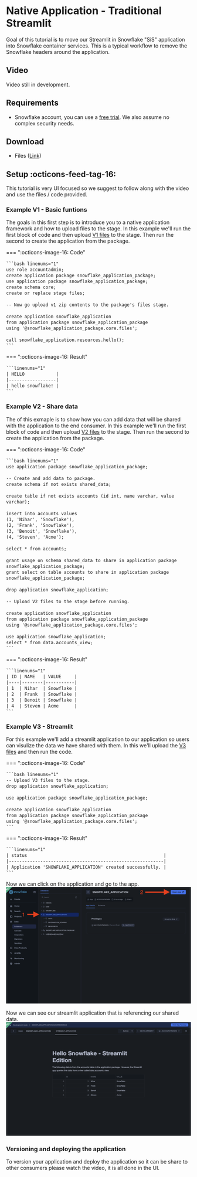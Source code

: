 # Native Application - Traditional Streamlit
Goal of this tutorial is to move our Streamlit in Snowflake "SiS" application into Snowflake container services. This is a typical workflow to remove the Snowflake headers around the application.

## Video
Video still in development.

## Requirements
- Snowflake account, you can use a [free trial](https://signup.snowflake.com/). We also assume no complex security needs.

## Download
- Files ([Link](https://sfc-gh-dwilczak.github.io/tutorials/apps/traditional/files/code.zip))

## Setup :octicons-feed-tag-16:
This tutorial is very UI focused so we suggest to follow along with the video and use the files / code provided. 

### Example V1 - Basic funtions
The goals in this first step is to introduce you to a native application framework and how to upload files to the stage. In this example we'll run the first block of code and then upload [V1 files](#) to the stage. Then run the second to create the application from the package.

=== ":octicons-image-16: Code"

    ```bash linenums="1"
    use role accountadmin;
    create application package snowflake_application_package;
    use application package snowflake_application_package;
    create schema core;
    create or replace stage files;

    -- Now go upload v1 zip contents to the package's files stage.

    create application snowflake_application
    from application package snowflake_application_package
    using '@snowflake_application_package.core.files';

    call snowflake_application.resources.hello();
    ```

=== ":octicons-image-16: Result"

    ```linenums="1"
    | HELLO            |
    |------------------|
    | hello snowflake! |
    ```


###  Example V2 - Share data
The of this exmaple is to show how you can add data that will be shared with the application to the end consumer. In this example we'll run the first block of code and then upload [V2 files](#) to the stage. Then run the second to create the application from the package.

=== ":octicons-image-16: Code"

    ```bash linenums="1"
    use application package snowflake_application_package;

    -- Create and add data to package.
    create schema if not exists shared_data;

    create table if not exists accounts (id int, name varchar, value varchar);

    insert into accounts values
    (1, 'Nihar', 'Snowflake'),
    (2, 'Frank', 'Snowflake'),
    (3, 'Benoit', 'Snowflake'),
    (4, 'Steven', 'Acme');

    select * from accounts;

    grant usage on schema shared_data to share in application package snowflake_application_package;
    grant select on table accounts to share in application package snowflake_application_package;

    drop application snowflake_application;

    -- Upload V2 files to the stage before running.

    create application snowflake_application
    from application package snowflake_application_package
    using '@snowflake_application_package.core.files';

    use application snowflake_application;
    select * from data.accounts_view;
    ```

=== ":octicons-image-16: Result"

    ```linenums="1"
    | ID | NAME   | VALUE     |
    |----|--------|-----------|
    | 1  | Nihar  | Snowflake |
    | 2  | Frank  | Snowflake |
    | 3  | Benoit | Snowflake |
    | 4  | Steven | Acme      |
    ```

###  Example V3 - Streamlit 
For this example we'll add a streamlit application to our application so users can visulize the data we have shared with them. In this we'll upload the [V3 files](#) and then run the code.

=== ":octicons-image-16: Code"

    ```bash linenums="1"
    -- Upload V3 files to the stage.
    drop application snowflake_application;

    use application package snowflake_application_package;

    create application snowflake_application
    from application package snowflake_application_package
    using '@snowflake_application_package.core.files';
    ```

=== ":octicons-image-16: Result"

    ```linenums="1"
    | status                                                    |
    |-----------------------------------------------------------|
    | Application 'SNOWFLAKE_APPLICATION' created successfully. |
    ```

Now we can click on the application and go to the app.
![Navigate to application](images/01.png)

Now we can see our streamlit application that is referencing our shared data.
![Streamlit applicaiton](images/02.png)

### Versioning and deploying the application
To version your application and deploy the application so it can be share to other consumers please watch the video, it is all done in the UI.